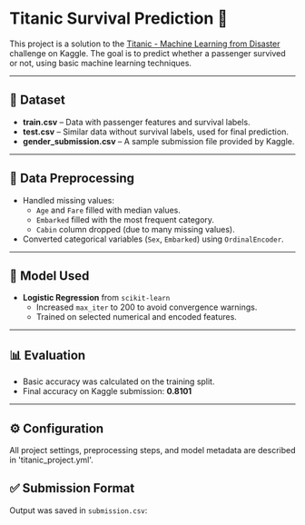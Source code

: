 # Titanic Survival Prediction 🚢

This project is a solution to the [Titanic - Machine Learning from Disaster](https://www.kaggle.com/competitions/titanic/overview) challenge on Kaggle. The goal is to predict whether a passenger survived or not, using basic machine learning techniques.

---

## 📁 Dataset

- **train.csv** – Data with passenger features and survival labels.
- **test.csv** – Similar data without survival labels, used for final prediction.
- **gender_submission.csv** – A sample submission file provided by Kaggle.

---

## 🧹 Data Preprocessing

- Handled missing values:
  - `Age` and `Fare` filled with median values.
  - `Embarked` filled with the most frequent category.
  - `Cabin` column dropped (due to many missing values).
- Converted categorical variables (`Sex`, `Embarked`) using `OrdinalEncoder`.

---

## 🧠 Model Used

- **Logistic Regression** from `scikit-learn`
  - Increased `max_iter` to 200 to avoid convergence warnings.
  - Trained on selected numerical and encoded features.

---

## 📊 Evaluation

- Basic accuracy was calculated on the training split.
- Final accuracy on Kaggle submission: **0.8101**

---
## ⚙️ Configuration

All project settings, preprocessing steps, and model metadata are described in 'titanic_project.yml'.


## ✅ Submission Format

Output was saved in `submission.csv`:
